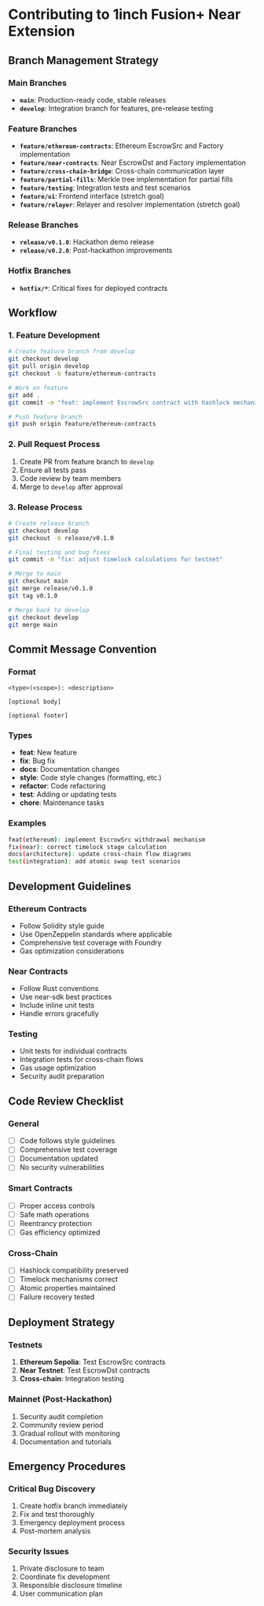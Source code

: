 # Contributing to 1inch Fusion+ Near Extension

## Branch Management Strategy

### Main Branches
- **`main`**: Production-ready code, stable releases
- **`develop`**: Integration branch for features, pre-release testing

### Feature Branches
- **`feature/ethereum-contracts`**: Ethereum EscrowSrc and Factory implementation
- **`feature/near-contracts`**: Near EscrowDst and Factory implementation  
- **`feature/cross-chain-bridge`**: Cross-chain communication layer
- **`feature/partial-fills`**: Merkle tree implementation for partial fills
- **`feature/testing`**: Integration tests and test scenarios
- **`feature/ui`**: Frontend interface (stretch goal)
- **`feature/relayer`**: Relayer and resolver implementation (stretch goal)

### Release Branches
- **`release/v0.1.0`**: Hackathon demo release
- **`release/v0.2.0`**: Post-hackathon improvements

### Hotfix Branches
- **`hotfix/*`**: Critical fixes for deployed contracts

## Workflow

### 1. Feature Development
```bash
# Create feature branch from develop
git checkout develop
git pull origin develop
git checkout -b feature/ethereum-contracts

# Work on feature
git add .
git commit -m "feat: implement EscrowSrc contract with hashlock mechanism"

# Push feature branch
git push origin feature/ethereum-contracts
```

### 2. Pull Request Process
1. Create PR from feature branch to `develop`
2. Ensure all tests pass
3. Code review by team members
4. Merge to `develop` after approval

### 3. Release Process
```bash
# Create release branch
git checkout develop
git checkout -b release/v0.1.0

# Final testing and bug fixes
git commit -m "fix: adjust timelock calculations for testnet"

# Merge to main
git checkout main
git merge release/v0.1.0
git tag v0.1.0

# Merge back to develop
git checkout develop
git merge main
```

## Commit Message Convention

### Format
```
<type>(<scope>): <description>

[optional body]

[optional footer]
```

### Types
- **feat**: New feature
- **fix**: Bug fix
- **docs**: Documentation changes
- **style**: Code style changes (formatting, etc.)
- **refactor**: Code refactoring
- **test**: Adding or updating tests
- **chore**: Maintenance tasks

### Examples
```bash
feat(ethereum): implement EscrowSrc withdrawal mechanism
fix(near): correct timelock stage calculation
docs(architecture): update cross-chain flow diagrams
test(integration): add atomic swap test scenarios
```

## Development Guidelines

### Ethereum Contracts
- Follow Solidity style guide
- Use OpenZeppelin standards where applicable
- Comprehensive test coverage with Foundry
- Gas optimization considerations

### Near Contracts
- Follow Rust conventions
- Use near-sdk best practices
- Include inline unit tests
- Handle errors gracefully

### Testing
- Unit tests for individual contracts
- Integration tests for cross-chain flows
- Gas usage optimization
- Security audit preparation

## Code Review Checklist

### General
- [ ] Code follows style guidelines
- [ ] Comprehensive test coverage
- [ ] Documentation updated
- [ ] No security vulnerabilities

### Smart Contracts
- [ ] Proper access controls
- [ ] Safe math operations
- [ ] Reentrancy protection
- [ ] Gas efficiency optimized

### Cross-Chain
- [ ] Hashlock compatibility preserved
- [ ] Timelock mechanisms correct
- [ ] Atomic properties maintained
- [ ] Failure recovery tested

## Deployment Strategy

### Testnets
1. **Ethereum Sepolia**: Test EscrowSrc contracts
2. **Near Testnet**: Test EscrowDst contracts
3. **Cross-chain**: Integration testing

### Mainnet (Post-Hackathon)
1. Security audit completion
2. Community review period
3. Gradual rollout with monitoring
4. Documentation and tutorials

## Emergency Procedures

### Critical Bug Discovery
1. Create hotfix branch immediately
2. Fix and test thoroughly
3. Emergency deployment process
4. Post-mortem analysis

### Security Issues
1. Private disclosure to team
2. Coordinate fix development
3. Responsible disclosure timeline
4. User communication plan